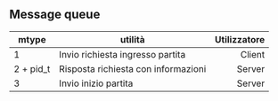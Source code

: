 ## Message queue

| mtype | utilità | Utilizzatore |
|-------|---------|  ---: |
| 1     | Invio richiesta ingresso partita | Client
| 2 + pid_t | Risposta richiesta con informazioni | Server |
| 3 | Invio inizio partita | Server |
